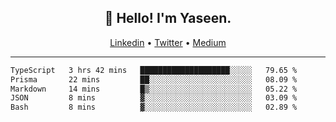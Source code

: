 <h2 align="center">👋 Hello! I'm Yaseen.</h2>
<p align="center">
  <a href="https://www.linkedin.com/in/yaseenkc/">Linkedin</a> •
  <a href="https://twitter.com/yaseeenkc">Twitter</a> •
  <a href="https://medium.com/@yaseen-kc">Medium</a>
</p>


<!--- 🔭 I’m currently working at []() as an  -->
<!--- - 💬 Ask me about **Javascript, React and Git** -->
<!--- - 📫 How to reach me: [@kc.yaseen](https://instagram.com/kc.yaseen) on Instagram -->
<!--- - ⚡ Fun fact: Big Fan of the :zap: emoji -->

-------

<!--START_SECTION:waka-->

```txt
TypeScript   3 hrs 42 mins   ████████████████████░░░░░   79.65 %
Prisma       22 mins         ██░░░░░░░░░░░░░░░░░░░░░░░   08.09 %
Markdown     14 mins         █▒░░░░░░░░░░░░░░░░░░░░░░░   05.22 %
JSON         8 mins          ▓░░░░░░░░░░░░░░░░░░░░░░░░   03.09 %
Bash         8 mins          ▓░░░░░░░░░░░░░░░░░░░░░░░░   02.89 %
```

<!--END_SECTION:waka-->
